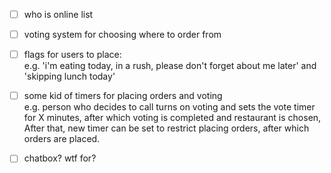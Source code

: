 - [ ] who is online list
- [ ] voting system for choosing where to order from
- [ ] flags for users to place:  
    e.g. 'i'm eating today, in a rush, please don't forget about me later' and 'skipping lunch today'
- [ ] some kid of timers for placing orders and voting  
   e.g. person who decides to call turns on voting and sets the vote timer for X minutes, after which voting is completed and restaurant is chosen,  
   After that, new timer can be set to restrict placing orders, after which orders are placed.
- [ ] chatbox? wtf for?

